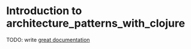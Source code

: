 # Introduction to architecture_patterns_with_clojure

TODO: write [great documentation](http://jacobian.org/writing/what-to-write/)
